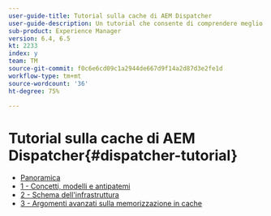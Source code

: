 ```yaml
---
user-guide-title: Tutorial sulla cache di AEM Dispatcher
user-guide-description: Un tutorial che consente di comprendere meglio come funziona Dispatcher e come utilizzarlo.
sub-product: Experience Manager
version: 6.4, 6.5
kt: 2233
index: y
team: TM
source-git-commit: f0c6e6cd09c1a2944de667d9f14a2d87d3e2fe1d
workflow-type: tm+mt
source-wordcount: '36'
ht-degree: 75%

---
```



# Tutorial sulla cache di AEM Dispatcher{#dispatcher-tutorial}

+ [Panoramica](overview.md)
+ [1 - Concetti, modelli e antipatemi](chapter-1.md)
+ [2 - Schema dell&#39;infrastruttura](chapter-2.md)
+ [3 - Argomenti avanzati sulla memorizzazione in cache](chapter-3.md)

